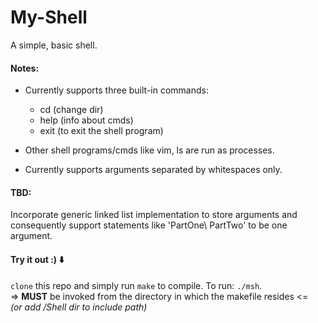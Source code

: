 # My-Shell
A simple, basic shell.

#### Notes:  
* Currently supports three built-in commands:  
  * cd (change dir)
  * help (info about cmds)
  * exit (to exit the shell program)

* Other shell programs/cmds like vim, ls are run as processes.
* Currently supports arguments separated by whitespaces only.

#### TBD:  
Incorporate generic linked list implementation to store arguments and consequently support statements like 'PartOne\ PartTwo' to be one argument.

#### Try it out :) ⬇️
`clone` this repo and simply run `make` to compile. To run: `./msh`.  
=> **MUST** be invoked from the directory in which the makefile resides <=  
*(or add /Shell dir to include path)*
